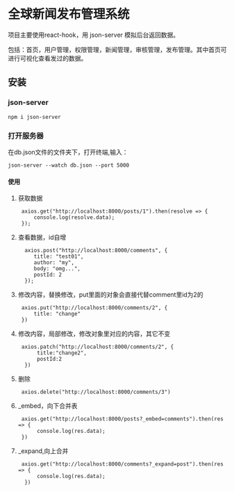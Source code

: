 # 全球新闻发布管理系统

项目主要使用react-hook，用 json-server 模拟后台返回数据。

包括：首页，用户管理，权限管理，新闻管理，审核管理，发布管理。其中首页可进行可视化查看发过的数据。

## 安装

### json-server

    npm i json-server

### 打开服务器

在db.json文件的文件夹下，打开终端,输入：

	json-server --watch db.json --port 5000

#### 使用
	
1. 获取数据

        axios.get("http://localhost:8000/posts/1").then(resolve => {
    		console.log(resolve.data);
    	});

2. 查看数据，id自增
	
	     axios.post("http://localhost:8000/comments", {
    	 	title: "test01",
    	 	author: "my",
    	 	body: "omg...",
    		postId: 2
         });

3. 修改内容，替换修改，put里面的对象会直接代替comment里id为2的
    
     	axios.put("http://localhost:8000/comments/2", {
     		title: "change"
     	})

4. 修改内容，局部修改，修改对象里对应的内容，其它不变
		 
		axios.patch("http://localhost:8000/comments/2", {
             title:"change2",
             postId:2
         })

5. 删除

		axios.delete("http://localhost:8000/comments/3")

6. _embed，向下合并表

		axios.get("http://localhost:8000/posts?_embed=comments").then(res => {
             console.log(res.data);
        })

7. _expand,向上合并

		axios.get("http://localhost:8000/comments?_expand=post").then(res => {
             console.log(res.data);
         })

